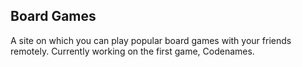 ## Board Games

A site on which you can play popular board games with your friends remotely. Currently working on the first game, Codenames.
